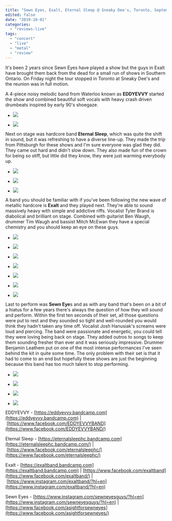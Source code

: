 ```yaml
---
title: "Sewn Eyes, Exalt, Eternal Sleep @ Sneaky Dee's, Toronto, September 20th, 2019"
edited: false
date: "2019-10-01"
categories:
  - "reviews-live"
tags:
  - "concert"
  - "live"
  - "metal"
  - "review"
---
```


It's been 2 years since Sewn Eyes have played a show but the guys in Exalt have brought them back from the dead for a small run of shows in Southern Ontario. On Friday night the tour stopped in Toronto at Sneaky Dee's and the reunion was in full motion.

A 4-piece noisy melodic band from Waterloo known as **EDDYEVVY** started the show and combined beautiful soft vocals with heavy crash driven drumbeats inspired by early 90's shoegaze.

- ![](https://www.hellbound.ca/wp-content/uploads/2019/10/EDDYEVVY1.jpg)

- ![](https://www.hellbound.ca/wp-content/uploads/2019/10/EDDYEVVY2.jpg)


Next on stage was hardcore band **Eternal Sleep**, which was quite the shift in sound, but it was refreshing to have a diverse line-up. They made the trip from Pittsburgh for these shows and I'm sure everyone was glad they did. They came out hard and didn't slow down. They also made fun of the crown for being so stiff, but little did they know, they were just warming everybody up.

- ![](https://www.hellbound.ca/wp-content/uploads/2019/10/Eternal-Sleep1.jpg)

- ![](https://www.hellbound.ca/wp-content/uploads/2019/10/Eternal-Sleep2.jpg)

- ![](https://www.hellbound.ca/wp-content/uploads/2019/10/Eternal-Sleep3.jpg)


A band you should be familiar with if you've been following the new wave of metallic hardcore is **Exalt** and they played next. They're able to sound massively heavy with simple and addictive riffs. Vocalist Tyler Brand is diabolical and brilliant on stage. Combined with guitarist Ben Waugh, drummer Tim Waugh and bassist Mitch McEwan they have a special chemistry and you should keep an eye on these guys.

- ![](https://www.hellbound.ca/wp-content/uploads/2019/10/Exalt1.jpg)

- ![](https://www.hellbound.ca/wp-content/uploads/2019/10/Exalt2.jpg)

- ![](https://www.hellbound.ca/wp-content/uploads/2019/10/Exalt3.jpg)

- ![](https://www.hellbound.ca/wp-content/uploads/2019/10/Exalt4.jpg)

- ![](https://www.hellbound.ca/wp-content/uploads/2019/10/Exalt5.jpg)

- ![](https://www.hellbound.ca/wp-content/uploads/2019/10/Exalt6.jpg)

- ![](https://www.hellbound.ca/wp-content/uploads/2019/10/Exalt7.jpg)


Last to perform was **Sewn Eye**s and as with any band that's been on a bit of a hiatus for a few years there's always the question of how they will sound and perform. Within the first ten seconds of their set, all those questions were put to rest and they sounded so tight and well-rounded you would think they hadn't taken any time off. Vocalist Josh Hanusiak's screams were loud and piercing. The band were passionate and energetic, you could tell they were loving being back on stage. They added outros to songs to keep them sounding fresher than ever and it was seriously impressive. Drummer Benjamin Leathem put on one of the most intense performances I've seen behind the kit in quite some time. The only problem with their set is that it had to come to an end but hopefully these shows are just the beginning because this band has too much talent to stop performing.              

- ![](https://www.hellbound.ca/wp-content/uploads/2019/10/Sewn-Eyes1.jpg)

- ![](https://www.hellbound.ca/wp-content/uploads/2019/10/Sewn-Eyes2.jpg)

- ![](https://www.hellbound.ca/wp-content/uploads/2019/10/Sewn-Eyes3.jpg)

- ![](https://www.hellbound.ca/wp-content/uploads/2019/10/Sewn-Eyes5.jpg)


EDDYEVVY - [https://eddyevvy.bandcamp.com](https://eddyevvy.bandcamp.com) | [https://www.facebook.com/EDDYEVVYBAND](https://www.facebook.com/EDDYEVVYBAND/)

Eternal Sleep - [https://eternalsleephc.bandcamp.com](https://eternalsleephc.bandcamp.com/) | [https://www.facebook.com/eternalsleephc/](https://www.facebook.com/eternalsleephc/)

Exalt - [https://exaltband.bandcamp.com](https://exaltband.bandcamp.com) | [https://www.facebook.com/exaltband](https://www.facebook.com/exaltband/) |      [https://www.instagram.com/exaltband/?hl=en](https://www.instagram.com/exaltband/?hl=en)

Sewn Eyes - [https://www.instagram.com/sewneyesguys/?hl=en](https://www.instagram.com/sewneyesguys/?hl=en) |                      [https://www.facebook.com/asightforsewneyes](https://www.facebook.com/asightforsewneyes/)
